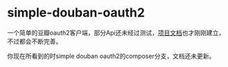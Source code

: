 simple-douban-oauth2
====================

一个简单的豆瓣oauth2客户端，部分Api还未经过测试，[项目文档](http://zither.github.com/simple-douban-oauth2)也才刚刚建立，不过都会不断完善。

你现在所看到的时simple douban oauth2的composer分支，文档还未更新。
